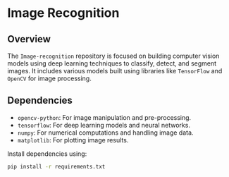 # Image Recognition

## Overview
The `Image-recognition` repository is focused on building computer vision models using deep learning techniques to classify, detect, and segment images. It includes various models built using libraries like `TensorFlow` and `OpenCV` for image processing.

## Dependencies
- `opencv-python`: For image manipulation and pre-processing.
- `tensorflow`: For deep learning models and neural networks.
- `numpy`: For numerical computations and handling image data.
- `matplotlib`: For plotting image results.

Install dependencies using:

```bash
pip install -r requirements.txt
